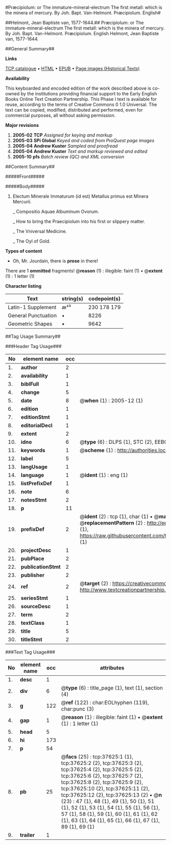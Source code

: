 #Præcipiolum: or The immature-mineral-electrum The first metall: which is the minera of mercury. By Joh. Bapt. Van-Helmont. Præcipiolum. English#

##Helmont, Jean Baptiste van, 1577-1644.##
Præcipiolum: or The immature-mineral-electrum The first metall: which is the minera of mercury. By Joh. Bapt. Van-Helmont.
Præcipiolum. English
Helmont, Jean Baptiste van, 1577-1644.

##General Summary##

**Links**

[TCP catalogue](http://www.ota.ox.ac.uk/tcp/)  • 
[HTML](http://tei.it.ox.ac.uk/tcp/Texts-HTML/free/A43/A43288.html)  • 
[EPUB](http://tei.it.ox.ac.uk/tcp/Texts-EPUB/free/A43/A43288.epub) • 
[Page images (Historical Texts)](https://data.historicaltexts.jisc.ac.uk/view?pubId=eebo-99833150e&pageId=eebo-99833150e-37625-1)

**Availability**

This keyboarded and encoded edition of the
	       work described above is co-owned by the institutions
	       providing financial support to the Early English Books
	       Online Text Creation Partnership. This Phase I text is
	       available for reuse, according to the terms of Creative
	       Commons 0 1.0 Universal. The text can be copied,
	       modified, distributed and performed, even for
	       commercial purposes, all without asking permission.

**Major revisions**

1. __2005-02__ __TCP__ *Assigned for keying and markup*
1. __2005-03__ __SPi Global__ *Keyed and coded from ProQuest page images*
1. __2005-04__ __Andrew Kuster__ *Sampled and proofread*
1. __2005-04__ __Andrew Kuster__ *Text and markup reviewed and edited*
1. __2005-10__ __pfs__ *Batch review (QC) and XML conversion*

##Content Summary##

#####Front#####

#####Body#####

1. Electum Minerale Immaturum (id est) Metallus primus est Minera Mercurii.

    _ Compositio Aquae Albuminum Ovorum.

    _ How to bring the Praecipiolum into his first or slippery matter.

    _ The Vniversal Medicine.

    _ The Oyl of Gold.

**Types of content**

  * Oh, Mr. Jourdain, there is **prose** in there!

There are 1 **ommitted** fragments! 
 @__reason__ (1) : illegible: faint (1)  •  @__extent__ (1) : 1 letter (1)

**Character listing**


|Text|string(s)|codepoint(s)|
|---|---|---|
|Latin-1 Supplement|æ²³|230 178 179|
|General Punctuation|•|8226|
|Geometric Shapes|▪|9642|

##Tag Usage Summary##

###Header Tag Usage###

|No|element name|occ|attributes|
|---|---|---|---|
|1.|__author__|2||
|2.|__availability__|1||
|3.|__biblFull__|1||
|4.|__change__|5||
|5.|__date__|8| @__when__ (1) : 2005-12 (1)|
|6.|__edition__|1||
|7.|__editionStmt__|1||
|8.|__editorialDecl__|1||
|9.|__extent__|2||
|10.|__idno__|6| @__type__ (6) : DLPS (1), STC (2), EEBO-CITATION (1), PROQUEST (1), VID (1)|
|11.|__keywords__|1| @__scheme__ (1) : http://authorities.loc.gov/ (1)|
|12.|__label__|5||
|13.|__langUsage__|1||
|14.|__language__|1| @__ident__ (1) : eng (1)|
|15.|__listPrefixDef__|1||
|16.|__note__|6||
|17.|__notesStmt__|2||
|18.|__p__|11||
|19.|__prefixDef__|2| @__ident__ (2) : tcp (1), char (1)  •  @__matchPattern__ (2) : ([0-9\-]+):([0-9IVX]+) (1), (.+) (1)  •  @__replacementPattern__ (2) : http://eebo.chadwyck.com/downloadtiff?vid=$1&page=$2 (1), https://raw.githubusercontent.com/textcreationpartnership/Texts/master/tcpchars.xml#$1 (1)|
|20.|__projectDesc__|1||
|21.|__pubPlace__|2||
|22.|__publicationStmt__|2||
|23.|__publisher__|2||
|24.|__ref__|2| @__target__ (2) : https://creativecommons.org/publicdomain/zero/1.0/ (1), http://www.textcreationpartnership.org/docs/. (1)|
|25.|__seriesStmt__|1||
|26.|__sourceDesc__|1||
|27.|__term__|2||
|28.|__textClass__|1||
|29.|__title__|5||
|30.|__titleStmt__|2||


###Text Tag Usage###

|No|element name|occ|attributes|
|---|---|---|---|
|1.|__desc__|1||
|2.|__div__|6| @__type__ (6) : title_page (1), text (1), section (4)|
|3.|__g__|122| @__ref__ (122) : char:EOLhyphen (119), char:punc (3)|
|4.|__gap__|1| @__reason__ (1) : illegible: faint (1)  •  @__extent__ (1) : 1 letter (1)|
|5.|__head__|5||
|6.|__hi__|173||
|7.|__p__|54||
|8.|__pb__|25| @__facs__ (25) : tcp:37625:1 (1), tcp:37625:2 (2), tcp:37625:3 (2), tcp:37625:4 (2), tcp:37625:5 (2), tcp:37625:6 (2), tcp:37625:7 (2), tcp:37625:8 (2), tcp:37625:9 (2), tcp:37625:10 (2), tcp:37625:11 (2), tcp:37625:12 (2), tcp:37625:13 (2)  •  @__n__ (23) : 47 (1), 48 (1), 49 (1), 50 (1), 51 (1), 52 (1), 53 (1), 54 (1), 55 (1), 56 (1), 57 (1), 58 (1), 59 (1), 60 (1), 61 (1), 62 (1), 63 (1), 64 (1), 65 (1), 66 (1), 67 (1), 89 (1), 69 (1)|
|9.|__trailer__|1||
